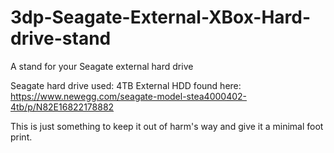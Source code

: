 # 3dp-Seagate-External-XBox-Hard-drive-stand
A stand for your Seagate external hard drive

Seagate hard drive used: 4TB External HDD found here: https://www.newegg.com/seagate-model-stea4000402-4tb/p/N82E16822178882

This is just something to keep it out of harm's way and give it a minimal foot print.

